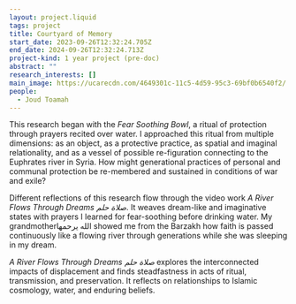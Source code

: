 ```yaml
---
layout: project.liquid
tags: project
title: Courtyard of Memory
start_date: 2023-09-26T12:32:24.705Z
end_date: 2024-09-26T12:32:24.713Z
project-kind: 1 year project (pre-doc)
abstract: ""
research_interests: []
main_image: https://ucarecdn.com/4649301c-11c5-4d59-95c3-69bf0b6540f2/
people:
  - Joud Toamah
---
```

This research began with the *Fear Soothing Bowl*, a ritual of protection through prayers recited over water. I approached this ritual from multiple dimensions: as an object, as a protective practice, as spatial and imaginal relationality, and as a vessel of possible re-figuration connecting to the Euphrates river in Syria. How might generational practices of personal and communal protection be re-membered and sustained in conditions of war and exile?

Different reflections of this research flow through the video work *A River Flows Through Dreams صلاة حلم*. It weaves dream-like and imaginative states with prayers I learned for fear-soothing before drinking water. My grandmotherالله يرحمها showed me from the Barzakh how faith is passed continuously like a flowing river through generations while she was sleeping in my dream.

*A River Flows Through Dreams صلاة حلم* explores the interconnected impacts of displacement and finds steadfastness in acts of ritual, transmission, and preservation. It reflects on relationships to Islamic cosmology, water, and enduring beliefs.